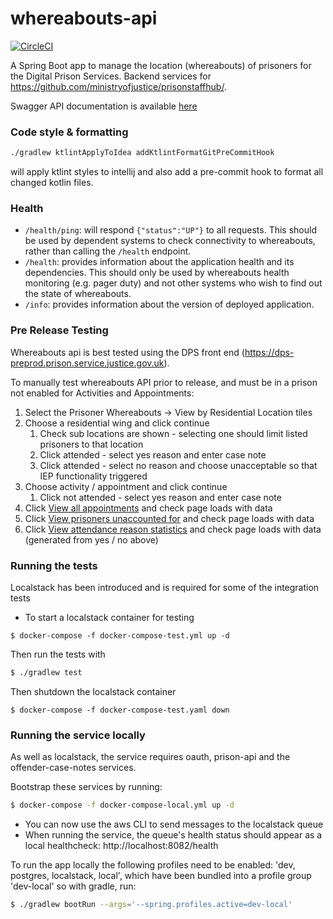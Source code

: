 # whereabouts-api

[![CircleCI](https://circleci.com/gh/ministryofjustice/whereabouts-api/tree/main.svg?style=svg)](https://circleci.com/gh/ministryofjustice/whereabouts-api)

A Spring Boot app to manage the location (whereabouts) of prisoners for the Digital Prison Services.  Backend services for https://github.com/ministryofjustice/prisonstaffhub/.

Swagger API documentation is available [here](https://whereabouts-api-dev.service.justice.gov.uk/swagger-ui/index.html)

### Code style & formatting
```bash
./gradlew ktlintApplyToIdea addKtlintFormatGitPreCommitHook
```
will apply ktlint styles to intellij and also add a pre-commit hook to format all changed kotlin files.

### Health

- `/health/ping`: will respond `{"status":"UP"}` to all requests.  This should be used by dependent systems to check connectivity to whereabouts,
rather than calling the `/health` endpoint.
- `/health`: provides information about the application health and its dependencies.  This should only be used
by whereabouts health monitoring (e.g. pager duty) and not other systems who wish to find out the state of whereabouts.
- `/info`: provides information about the version of deployed application.

### Pre Release Testing

Whereabouts api is best tested using the DPS front end (https://dps-preprod.prison.service.justice.gov.uk).  

To manually test whereabouts API prior to release, and must be in a prison not enabled for Activities and Appointments:

1. Select the Prisoner Whereabouts -> View by Residential Location tiles 
2. Choose a residential wing and click continue
   1. Check sub locations are shown - selecting one should limit listed prisoners to that location
   1. Click attended - select yes reason and enter case note
   1. Click attended - select no reason and choose unacceptable so that IEP functionality triggered
1. Choose activity / appointment and click continue
   1. Click not attended - select yes reason and enter case note
1. Click [View all appointments](https://digital-preprod.prison.service.justice.gov.uk/appointments) and check page loads with data
1. Click [View prisoners unaccounted for](https://digital-preprod.prison.service.justice.gov.uk/manage-prisoner-whereabouts/prisoners-unaccounted-for) and check page loads with data
1. Click [View attendance reason statistics](https://digital-preprod.prison.service.justice.gov.uk/manage-prisoner-whereabouts/attendance-reason-statistics) and check page loads with data (generated from yes / no above)

### Running the tests

Localstack has been introduced and is required for some of the integration tests

* To start a localstack container for testing
```
$ docker-compose -f docker-compose-test.yml up -d 
```
Then run the tests with
```bash
$ ./gradlew test
```
Then shutdown the localstack container
```
$ docker-compose -f docker-compose-test.yaml down 
```

### Running the service locally

As well as localstack, the service requires oauth, prison-api and the offender-case-notes services. 

Bootstrap these services by running:
```bash
$ docker-compose -f docker-compose-local.yml up -d
```
* You can now use the aws CLI to send messages to the localstack queue
* When running the service, the queue's health status should appear as a local healthcheck: http://localhost:8082/health

To run the app locally the following profiles need to be enabled: 'dev, postgres, localstack, local', which have been bundled into a profile group 'dev-local'
so with gradle, run:
```bash
$ ./gradlew bootRun --args='--spring.profiles.active=dev-local'
```
